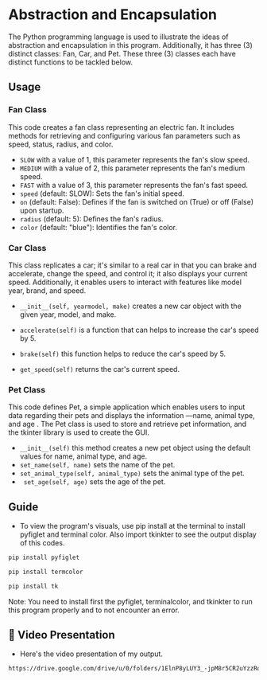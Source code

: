 # Abstraction and Encapsulation

The Python programming language is used to illustrate the ideas of abstraction and encapsulation in this program. Additionally, it has three (3) distinct classes: Fan, Car, and Pet. These three (3) classes each have distinct functions to be tackled below.

## Usage

### Fan Class
This code creates a fan class representing an electric fan. It includes methods for retrieving and configuring various fan parameters such as speed, status, radius, and color.


- `SLOW` with a value of 1, this parameter represents the fan's slow speed.
- `MEDIUM` with a value of 2, this parameter represents the fan's medium speed.
- `FAST`  with a value of 3, this parameter represents the fan's fast speed.
- `speed` (default: SLOW): Sets the fan's initial speed.
- `on` (default: False): Defines if the fan is switched on (True) or off (False) upon startup.
- `radius` (default: 5): Defines the fan's radius.
- `color` (default: "blue"): Identifies the fan's color.



### Car Class

This class replicates a car; it's similar to a real car in that you can brake and accelerate, change the speed, and control it; it also displays your current speed. Additionally, it enables users to interact with features like model year, brand, and speed.



- `__init__(self, yearmodel, make)` creates a new car object with the given year, model, and make.

- `accelerate(self)` is a function that can helps to increase the car's speed by 5.

- `brake(self)` this function helps to reduce the car's speed by 5.

- `get_speed(self)` returns the car's current speed.

### Pet Class
This code defines Pet, a simple application which enables users to input data regarding their pets and displays the information —name, animal type, and age . The Pet class is used to store and retrieve pet information, and the tkinter library is used to create the GUI.


-  `__init__(self)` this method creates a new pet object using the default values for name, animal type, and age.
- `set_name(self, name)` sets the name of the pet.
- `set_animal_type(self, animal_type)` sets the animal type of the pet.
- ` set_age(self, age)` sets the age of the pet.


## Guide

- To view the program's visuals, use pip install at the terminal to install pyfiglet and terminal color. Also import tkinkter to see the output display of this codes.

```bash
pip install pyfiglet
```

```bash
pip install termcolor
```

```bash
pip install tk
```

Note: You need to install first the pyfiglet, terminalcolor, and tkinkter to run this program properly and to not encounter an error.


## 🔗 Video Presentation

- Here's the video presentation of my output.

```bash
https://drive.google.com/drive/u/0/folders/1ElnP8yLUY3_-jpM8r5CR2uYzzRqZIqjU
```
